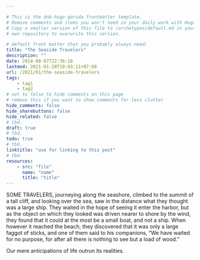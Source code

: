 ```yaml
---

# This is the dnb-hugo-garuda frontmatter template. 
# Remove comments and items you won't need in your daily work with Hugo.
# Copy a smaller version of this file to /archetypes/default.md in your
# own repository to overwrite this version.

# default front matter that you probably always need:
title: "The Seaside Travelers"
description: ""
date: 2014-08-07T22:36:18
lastmod: 2021-01-20T19:03:11+07:00
url: /2021/01/the-seaside-travelers
tags:
    - tag1
    - tag2
# set to false to hide comments on this page
# remove this if you want to show comments for less clutter
hide_comments: false
hide_sharebuttons: false
hide_related: false
# tbd.
draft: true
# tbd.
todo: true
# tbd.
linktitle: "use for linking to this post"
# tbd.
resources:
    - src: "file"
      name: "name"
      title: "title"
---
```

SOME TRAVELERS, journeying along the seashore, climbed to the summit of a tall cliff, and looking over the sea, saw in the distance what they thought was a large ship. They waited in the hope of seeing it enter the harbor, but as the object on which they looked was driven nearer to shore by the wind, they found that it could at the most be a small boat, and not a ship. When however it reached the beach, they discovered that it was only a large faggot of sticks, and one of them said to his companions, “We have waited for no purpose, for after all there is nothing to see but a load of wood.”

Our mere anticipations of life outrun its realities.
